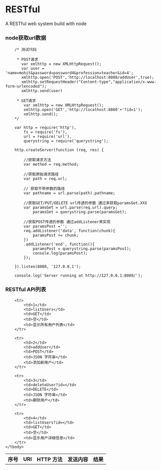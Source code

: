 # RESTful
A RESTful web system build with node

### node获取url数据

		/* 测试代码

		 * POST请求
		   var xmlhttp = new XMLHttpRequest();
		   var user = 'name=mohit&password=password4&profession=teacher&id=4';
		   xmlhttp.open('POST','http://localhost:8080/addUser',true);
		   xmlhttp.setRequestHeader("Content-type","application/x-www-form-urlencoded");
		   xmlhttp.send(user)

		 * GET请求
		    var xmlhttp = new XMLHttpRequest();
		    xmlhttp.open('GET','http://localhost:8080'+'?id=1');
		    xmlhttp.send();
		*/

		var http = require('http'),
			fs = require('fs'),
			url = require('url'),
			querystring = require('querystring');

		http.createServer(function (req, res) { 

			//获取请求方法
			var method = req.method; 

			//获取原始请求路径
			var path = req.url; 

			// 获取不带参数的路径
			var pathname = url.parse(path).pathname; 

			//获取GET/PUT/DELETE url传递的参数 通过来获取paramsGet.XXX
			var paramsGet = url.parse(req.url).query; 
				paramsGet = querystring.parse(paramsGet);

			//获取POST传递的参数 通过addListener来实现
			var paramsPost ='';  
		    req.addListener('data', function(chunk){  
		        paramsPost += chunk;  
		    })  
		    .addListener('end', function(){  
		        paramsPost = querystring.parse(paramsPost);
		        console.log(paramsPost);
		    });

		}).listen(8080, '127.0.0.1'); 

		console.log('Server running at http://127.0.0.1:8080/');

### RESTful API列表

<table style="margin:0 auto"> 
	<tbody>
		<tr>
			<th>序号</th>
			<th>URI</th>
			<th>HTTP 方法</th>
			<th>发送内容</th>
			<th>结果</th> 
		</tr>

		<tr>
			<td>1</td>
			<td>listUsers</td>
			<td>GET</td>
			<td>空</td>
			<td>显示所有用户列表</td> 
		</tr>

		<tr>
			<td>2</td>
			<td>addUser</td>
			<td>POST</td>
			<td>JSON 字符串</td>
			<td>添加新用户</td> 
		</tr>

		<tr>
			<td>3</td>
			<td>deleteUser?id=</td>
			<td>DELETE</td>
			<td>JSON 字符串</td>
			<td>删除用户</td> 
		</tr>

		<tr>
			<td>4</td>
			<td>listUsers?id=</td>
			<td>GET</td>
			<td>空</td>
			<td>显示用户详细信息</td> 
		</tr>
	</tbody>
</table>